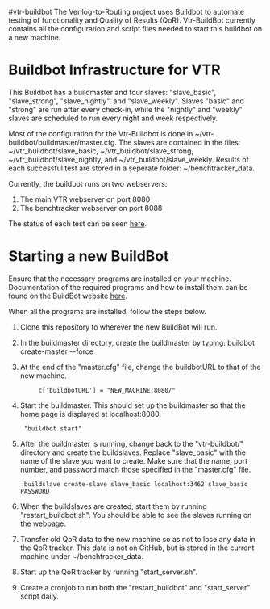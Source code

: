 #vtr-buildbot
The Verilog-to-Routing project uses Buildbot to automate testing of functionality and Quality of Results (QoR). Vtr-BuildBot currently contains all the configuration and script files needed to start this buildbot on a new machine. 

# Buildbot Infrastructure for VTR
This Buildbot has a buildmaster and four slaves: "slave_basic", "slave_strong", "slave_nightly", and "slave_weekly". Slaves "basic" and "strong" are run after every check-in, while the "nightly" and "weekly" slaves are scheduled to run every night and week respectively. 

Most of the configuration for the Vtr-Buildbot is done in ~/vtr-buildbot/buildmaster/master.cfg. The slaves are contained in the files: ~/vtr_buildbot/slave_basic, ~/vtr_buildbot/slave_strong, ~/vtr_buildbot/slave_nightly, and ~/vtr_buildbot/slave_weekly. Results of each successful test are stored in a seperate folder: ~/benchtracker_data.

Currently, the buildbot runs on two webservers:  
1. The main VTR webserver on port 8080  
2. The benchtracker webserver on port 8088  

The status of each test can be seen [here](http://betzgrp-pchenry.eecg.utoronto.ca:8080/waterfall).
 
# Starting a new BuildBot
Ensure that the necessary programs are installed on your machine. Documentation of the required programs and how to install them can be found on the BuildBot website [here](http://docs.buildbot.net/current/manual/installation.html).

When all the programs are installed, follow the steps below.

1. Clone this repository to wherever the new BuildBot will run.

2. In the buildmaster directory, create the buildmaster by typing: buildbot create-master --force

3. At the end of the "master.cfg" file, change the buildbotURL to that of the new machine.    

        	c['buildbotURL'] = "NEW_MACHINE:8080/" 
        	
4. Start the buildmaster. This should set up the buildmaster so that the home page is displayed at localhost:8080.      

		"buildbot start"

5. After the buildmaster is running, change back to the "vtr-buildbot/" directory and create the buildslaves. Replace "slave_basic" with the name of the slave you want to create. Make sure that the name, port number, and password match those specified in the "master.cfg" file.     
    
		buildslave create-slave slave_basic localhost:3462 slave_basic PASSWORD

5. When the buildslaves are created, start them by running "restart_buildbot.sh". You should be able to see the slaves running on the webpage. 
	
6. Transfer old QoR data to the new machine so as not to lose any data in the QoR tracker. This data is not on GitHub, but is stored in the current machine under ~/benchtracker_data. 

7. Start up the QoR tracker by running "start_server.sh". 

8. Create a cronjob to run both the "restart_buildbot" and "start_server" script daily.
